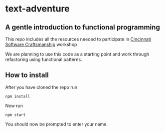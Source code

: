 # text-adventure

## A gentle introduction to functional programming

This repo includes all the resources needed to participate in
[Cincinnati Software Craftsmanship](https://www.meetup.com/Cincinnati-Software-Craftsmanship/)
workshop

We are planning to use this code as a starting point and work through refactoring
using functional patterns.

## How to install
 After you have cloned the repo run

 ```
 npm install
 ```

 Now run
 ```
 npm start
```

You should now be prompted to enter your name.





